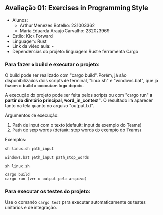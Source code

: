 ## Avaliação 01: Exercises in Programming Style
- Alunos:
  - Arthur Menezes Botelho: 231003362
  - Maria Eduarda Araujo Carvalho: 232023969
- Estilo: Kick Forward
- Linguagem: Rust
- Link da vídeo aula: -
- Dependências do projeto: linguagem Rust e ferramenta Cargo

### Para fazer o build e executar o projeto:
O build pode ser realizado com "cargo build". Porém, já são disponibilizados dois scripts de terminal, "linux.sh" e "windows.bat", que já fazem o build e executam logo depois.

A execução do projeto pode ser feita pelos scripts ou com "cargo run" **a partir do diretório principal, word_in_context"**. O resultado irá aparecer tanto na tela quanto no arquivo "output.txt".

Argumentos de execução:
1. Path de input com o texto (default: input de exemplo do Teams)
2. Path de stop words (default: stop words do exemplo do Teams)

Exemplos:
```
sh linux.sh path_input
```
```
windows.bat path_input path_stop_words
```
```
sh linux.sh
```
```
cargo build
cargo run (ver o output pelo arquivo)
```


### Para executar os testes do projeto:
Use o comando `cargo test` para executar automaticamente os testes unitários e de integração.
